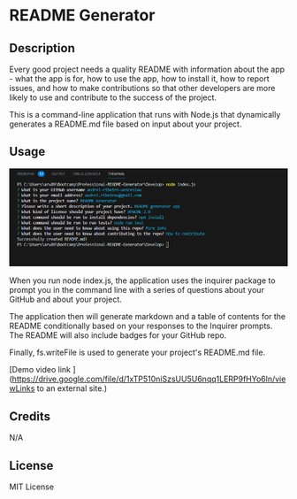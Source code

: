 # README Generator

## Description

Every good project needs a quality README with information about the app - what the app is for, how to use the app, how to install it, how to report issues, and how to make contributions so that other developers are more likely to use and contribute to the success of the project.

This is a command-line application that runs with Node.js that dynamically generates a README.md file based on input about your project.

## Usage

![CLI](https://github.com/andrei-ribeiro-wenceslau/Professional-README-Generator/blob/main/images/readme-generator.png "CLI")

When you run node index.js, the application uses the inquirer package to prompt you in the command line with a series of questions about your GitHub and about your project.

The application then will generate markdown and a table of contents for the README conditionally based on your responses to the Inquirer prompts. The README will also include badges for your GitHub repo.

Finally, fs.writeFile is used to generate your project's README.md file.

[Demo video link ](https://drive.google.com/file/d/1xTP510niSzsUU5U6nqq1LERP9fHYo6ln/viewLinks to an external site.)

## Credits

N/A

## License

MIT License
